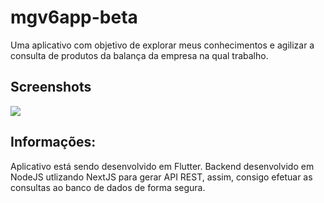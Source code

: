 # mgv6app-beta

Uma aplicativo com objetivo de explorar meus conhecimentos e agilizar a consulta de produtos da balança da empresa na qual trabalho.

## Screenshots
<img src="https://i.imgur.com/EbIx9D8.gif">

## Informações:

Aplicativo está sendo desenvolvido em Flutter. Backend desenvolvido em NodeJS utlizando NextJS para gerar API REST, assim, consigo efetuar as consultas ao banco de dados de forma segura.
